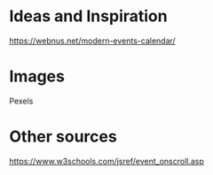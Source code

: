 # Ideas and Inspiration
https://webnus.net/modern-events-calendar/

# Images
Pexels

# Other sources
https://www.w3schools.com/jsref/event_onscroll.asp